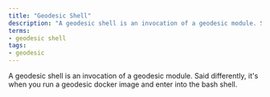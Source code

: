 ```yaml
---
title: "Geodesic Shell"
description: "A geodesic shell is an invocation of a geodesic module. Said differently, it's when you run a geodesic docker image and enter into the bash shell."
terms:
- geodesic shell
tags:
- geodesic
---
```

A geodesic shell is an invocation of a geodesic module. Said differently, it's when you run a geodesic docker image and enter into the bash shell.